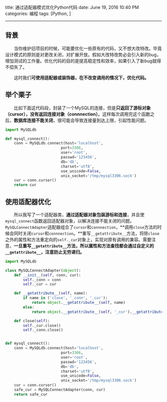 title: 通过适配器模式优化Python代码
date: June 19, 2016 10:40 PM
categories: 编程
tags: [Python, ]

----


## 背景
　　当你维护旧项目的时候，可能要优化一些原有的代码，又不想大改特改。毕竟设计模式的原则是对更改关闭，对扩展开放。假如大改特改势必会引入新的bug，增加测试的工作量。优化代码的目的是提高稳定性和效率，如果引入了新bug就得不偿失了。

　　这时我们**可使用适配器或装饰器，在不改变调用的情况下，优化代码。**
  
<!--more-->

## 举个栗子

　　比如下面这代码段，封装了一个MySQL的连接，但是**只返回了游标对象（cursor），没有返回连接对象（connnection）**。这样每次调用完这个函数之后，**数据库连接不能关闭**，很可能会导致连接量到达上限，引起性能问题。
```python
import MySQLdb

def mysql_connect():
    conn = MySQLdb.connect(host='localhost',
                         port=3306,
                         user='root',
                         passwd='123456',
                         db='db',
                         charset='utf8',
                         use_unicode=False,
                         unix_socket='/tmp/mysql3306.sock')
    cur = conn.cursor()
    return cur
```


## 使用适配器优化
　　所以我写了一个适配器类，**通过适配器对象包装游标和连接**，并且使`mysql_connect`函数返回适配器对象，以解决连接不能关闭的问题。
　　`MySQLConnectAdapter`适配器组合了`cursor`和`connnection`，**调用`close`方法的时候会同时关闭`cursor`和`connnection`。**重写`__getattribute__`方法，将除`close`之外的属性和方法重定向的`self._cur`对象上，实现对原有调用的兼容。需要注意，**一旦重写`__getattribute__`方法，所以属性和方法查找都会通过自定义的`__getattribute__`，注意防止无穷递归。**


```python
import MySQLdb

class MySQLConnectAdapter(object):
    def __init__(self, conn, cur):
        self._conn = conn
        self._cur = cur

    def __getattribute__(self, name):
        if name in ('close', '_conn', '_cur'):
            return object.__getattribute__(self, name)
        else:
            return object.__getattribute__(self, '_cur').__getattribute__(name)

    def close(self):
        self._cur.close()
        self._conn.close()


def mysql_connect():
    conn = MySQLdb.connect(host='localhost',
                         port=3306,
                         user='root',
                         passwd='123456',
                         db='db',
                         charset='utf8',
                         use_unicode=False,
                         unix_socket='/tmp/mysql3306.sock')
    cur = conn.cursor()
    safe_cur = MySQLConnectAdapter(conn, cur)
    return safe_cur
```